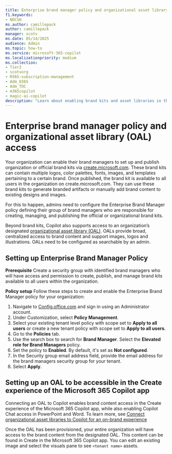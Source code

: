 ```yaml
---
title: Enterprise brand manager policy and organizational asset library (OAL) access
f1.keywords:
- NOCSH
ms.author: camillepack
author: camillepack
manager: scotv
ms.date: 05/14/2025
audience: Admin
ms.topic: how-to
ms.service: microsoft-365-copilot
ms.localizationpriority: medium
ms.collection: 
- Tier2
- scotvorg
- M365-subscription-management 
- Adm_O365
- Adm_TOC
- m365copilot
- magic-ai-copilot
description: "Learn about enabling brand kits and asset libraries in the Microsoft 365 Copilot app to streamline on-brand content creation."
---
```


# Enterprise brand manager policy and organizational asset library (OAL) access

Your organization can enable their brand managers to set up and publish organization or official brand kits via [create.microsoft.com](https://create.microsoft.com). These brand kits can contain multiple logos, color palettes, fonts, images, and templates pertaining to a certain brand. Once published, the brand kit is available to all users in the organization on create.microsoft.com. They can use these brand kits to generate branded artifacts or manually add brand content to existing designs and images.

For this to happen, admins need to configure the Enterprise Brand Manager policy defining their group of brand managers who are responsible for creating, managing, and publishing the official or organizational brand kits.

Beyond brand kits, Copilot also supports access to an organization’s designated [organizational asset library (OAL)](/sharepoint/organization-assets-library). OALs provide broad, centralized access to brand content and support images, logos and illustrations. OALs need to be configured as searchable by an admin.

## Setting up Enterprise Brand Manager Policy

**Prerequisite** Create a security group with identified brand managers who will have access and permission to create, publish, and manage brand kits available to all users within the organization.

**Policy setup** Follow these steps to create and enable the Enterprise Brand Manager policy for your organization:

1. Navigate to [Config.office.com](https://config.office.com/) and sign in using an Administrator account.
2. Under Customization, select **Policy Management**.
3. Select your existing tenant level policy with scope set to **Apply to all users** or create a new tenant policy with scope set to **Apply to all users**.
4. Go to the **Policies** tab.
5. Use the search box to search for **Brand Manager**. Select the **Elevated role for Brand Managers** policy.
6. Set the policy to **Enabled**. By default, it's set as **Not configured**.
7. In the Security group email address field, provide the email address for the brand managers security group for your tenant.
8. Select **Apply**.

## Setting up an OAL to be accessible in the Create experience of the Microsoft 365 Copilot app

Connecting an OAL to Copilot enables brand content access in the Create experience of the Microsoft 365 Copilot app, while also enabling Copilot Chat access in PowerPoint and Word. To learn more, see [Connect organizational asset libraries to Copilot for an on-brand experience](/sharepoint/connect-organizational-asset-libraries-to-copilot)

Once the OAL has been provisioned, your entire organization will have access to the brand content from the designated OAL. This content can be found in Create in the Microsoft 365 Copilot app. You can edit an existing image and select the visuals pane to see `<tenant name>` assets.
